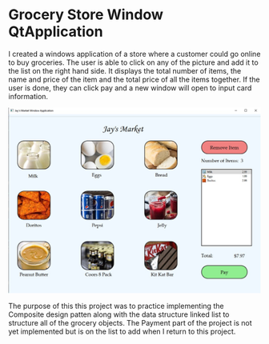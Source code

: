 # Grocery Store Window QtApplication

I created a windows application of a store where a customer could go online to buy groceries. The user is able to click on any of the picture and add it to the list on the right hand side. 
It displays the total number of items, the name and price of the item and the total price of all the items together.
If the user is done, they can click pay and a new window will open to input card information. 

![Screenshot](Jays_Market.jpeg)

The purpose of this this project was to practice implementing the Composite design patten along with the data structure linked list to structure all of the grocery objects.
The Payment part of the project is not yet implemented but is on the list to add when I return to this project.

